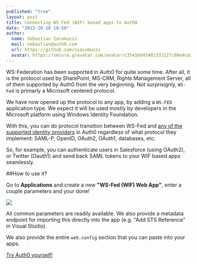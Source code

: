 ```yaml
---
published: "true"
layout: post
title: Connecting WS-Fed (WIF) based apps to Auth0
date: "2013-10-18 19:50"
author:
  name: Sebastian Iacomuzzi
  mail: sebastian@auth0.com
  url: https://github.com/siacomuzzi
  avatar: https://secure.gravatar.com/avatar/c35416d45481332127c88e4cd355555f?s=400&d=https://a248.e.akamai.net/assets.github.com%2Fimages%2Fgravatars%2Fgravatar-user-420.png
---
```



WS-Federation has been supported in Auth0 for quite some time. After all, it is the protocol used by SharePoint, MS-CRM, Rights Management Server, all of them supported by Auth0 from the very beginning. Not surprisignly, `WS-Fed` is primarly a Microsoft centered protocol.

We have now opened up the protocol to any app, by adding a `WS-FED` application type. We expect it will be used mostly by developers in the Microsoft platform using Windows Identity Foundation.

With this, you can do protocol transition between WS-Fed and [any of the supported identity providers](https://docs.auth0.com/identityproviders) in Auth0 regardless of what protocol they implement: SAML-P, OpenID, OAuth2, OAuth1, databases, etc.

<!-- more -->
So, for example, you can authenticate users in Salesforce (using OAuth2), or Twitter (Oauth1) and send back SAML tokens to your WIF based apps seamlessly.

##How to use it?

Go to __Applications__ and create a new __"WS-Fed (WIF) Web App"__, enter a couple parameters and your done!

![](https://s3.amazonaws.com/blog.auth0.com/img/ws-fed-wif-apptype.png)

All common parameters are readily available. We also provide a metadata endpoint for importing this directly into the app (e.g. "Add STS Reference" in Visual Studio).

We also provide the entire `web.config` section that you can paste into your apps.

[Try Auth0 yourself!](http://developers.auth0.com)